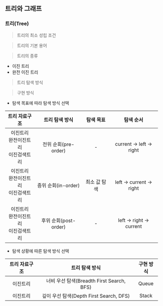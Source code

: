 ## 트리와 그래프

### 트리(Tree) 

> 트리의 최소 성립 조건

> 트리의 기본 용어

> 트리의 종류
- 이진 트리
- 완전 이진 트리

> 트리 탐색 방식

> 구현 방식

- 탐색 목표에 따라 탐색 방식 선택 

|트리 자료구조|트리 탐색 방식|탐색 목표|탐색 순서|
|:---:|:---:|:---:|:---:|
|이진트리<br> 완전이진트리<br> 이진검색트리|전위 순회(pre-order)|-|current -> left -> right|
|이진트리<br> 완전이진트리<br> 이진검색트리|중위 순회(in-order)|최소 값 탐색|left -> current -> right|
|이진트리<br> 완전이진트리<br> 이진검색트리|후위 순회(post-order)|-|left -> right -> current|

- 탐색 상황에 따른 탐색 방식 선택

|트리 자료구조|트리 탐색 방식|구현 방식|
|:---:|:---:|:---:|
|이진트리|너비 우선 탐색(Breadth First Search, BFS)|Queue|
|이진트리|깊이 우선 탐색(Depth First Search, DFS)|Stack|

